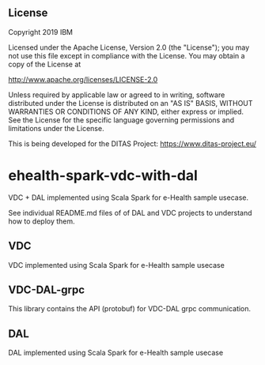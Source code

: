 ## License
Copyright 2019 IBM

Licensed under the Apache License, Version 2.0 (the "License"); you may not
use this file except in compliance with the License. You may obtain a copy of
the License at

http://www.apache.org/licenses/LICENSE-2.0

Unless required by applicable law or agreed to in writing, software
distributed under the License is distributed on an "AS IS" BASIS, WITHOUT
WARRANTIES OR CONDITIONS OF ANY KIND, either express or implied. See the
License for the specific language governing permissions and limitations under
the License.

This is being developed for the DITAS Project: https://www.ditas-project.eu/

# ehealth-spark-vdc-with-dal
VDC + DAL implemented using Scala Spark for e-Health sample usecase.

See individual README.md files of of DAL and VDC projects to understand how to deploy them.

## VDC
VDC implemented using Scala Spark for e-Health sample usecase


## VDC-DAL-grpc
This library contains the API (protobuf) for VDC-DAL grpc communication.

## DAL
DAL implemented using Scala Spark for e-Health sample usecase

